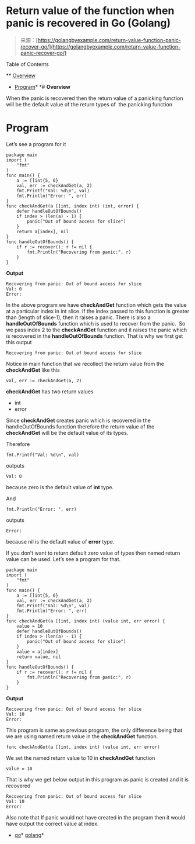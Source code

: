 <!--yml
category: 未分类
date: 2024-10-13 06:26:12
-->

# Return value of the function when panic is recovered in Go (Golang)

> 来源：[https://golangbyexample.com/return-value-function-panic-recover-go/](https://golangbyexample.com/return-value-function-panic-recover-go/)

Table of Contents

 **   [Overview](#Overview "Overview")
*   [Program](#Program "Program")*  *# **Overview**

When the panic is recovered then the return value of a panicking function will be the default value of the return types of  the panicking function

# **Program**

Let’s see a program for it

```
package main
import (
    "fmt"
)
func main() {
    a := []int{5, 6}
    val, err := checkAndGet(a, 2)
    fmt.Printf("Val: %d\n", val)
    fmt.Println("Error: ", err)
}
func checkAndGet(a []int, index int) (int, error) {
    defer handleOutOfBounds()
    if index > (len(a) - 1) {
        panic("Out of bound access for slice")
    }
    return a[index], nil
}
func handleOutOfBounds() {
    if r := recover(); r != nil {
        fmt.Println("Recovering from panic:", r)
    }
}
```

**Output**

```
Recovering from panic: Out of bound access for slice
Val: 0
Error: 
```

In the above program we have **checkAndGet** function which gets the value at a particular index in int slice. If the index passed to this function is greater than (length of slice-1), then it raises a panic. There is also a **handleOutOfBounds** function which is used to recover from the panic.  So we pass index 2 to the **checkAndGet** function and it raises the panic which is recovered in the **handleOutOfBounds** function. That is why we first get this output

```
Recovering from panic: Out of bound access for slice
```

Notice in main function that we recollect the return value from the **checkAndGet** like this

```
val, err := checkAndGet(a, 2)
```

**checkAndGet** has two return values

*   int
*   error

Since **checkAndGet** creates panic which is recovered in the handleOutOfBounds function therefore the return value of the **checkAndGet** will be the default value of its types.

Therefore

```
fmt.Printf("Val: %d\n", val)
```

outputs

```
Val: 0
```

because zero is the default value of **int** type.

And

```
fmt.Println("Error: ", err)
```

outputs

```
Error: 
```

because nil is the default value of **error** type.

If you don’t want to return default zero value of types then named return value can be used. Let’s see a program for that.

```
package main
import (
    "fmt"
)
func main() {
    a := []int{5, 6}
    val, err := checkAndGet(a, 2)
    fmt.Printf("Val: %d\n", val)
    fmt.Println("Error: ", err)
}
func checkAndGet(a []int, index int) (value int, err error) {
    value = 10
    defer handleOutOfBounds()
    if index > (len(a) - 1) {
        panic("Out of bound access for slice")
    }
    value = a[index]
    return value, nil
}
func handleOutOfBounds() {
    if r := recover(); r != nil {
        fmt.Println("Recovering from panic:", r)
    }
}
```

**Output**

```
Recovering from panic: Out of bound access for slice
Val: 10
Error: 
```

This program is same as previous program, the only difference being that we are using named return value in the **checkAndGet** function.

```
func checkAndGet(a []int, index int) (value int, err error)
```

We set the named return value to 10 in **checkAndGet** function

```
value = 10
```

That is why we get below output in this program as panic is created and it is recovered

```
Recovering from panic: Out of bound access for slice
Val: 10
Error: 
```

Also note that If panic would not have created in the program then it would have output the correct value at index.

*   [go](https://golangbyexample.com/tag/go/)*   [golang](https://golangbyexample.com/tag/golang/)*